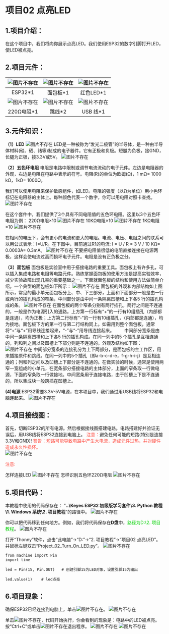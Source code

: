 # 项目02 点亮LED

## 1.项目介绍：
在这个项目中，我们将向你展示点亮LED。我们使用ESP32的数字引脚打开LED，使LED被点亮。

## 2.项目元件：
|![图片不存在](../../../media/afc52f6616725ba37e3b12a2e01685ad.png)|![图片不存在](../../../media/a2aa343488c11843f13ae0413547c673.png)|![图片不存在](../../../media/325f351a1cc5c9af86988ddafd03fa19.png)|
| :--: | :--: | :--: |
|ESP32*1|面包板*1|红色LED*1|
|![图片不存在](../../../media/a487df5effb3b0ae28e7601cad88c97b.png)| ![图片不存在](../../../media/8d920d12138bd3b4e62f02cecc2c63a3.png)|![图片不存在](../../../media/b4421594adeb4676d63581a1047c6935.png)|
|220Ω电阻*1|跳线*2|USB 线*1|

## 3.元件知识：
**（1）LED**
![图片不存在](../../../media/32369e035f09fa12898e90cd3f916cbe.png)
LED是一种被称为“发光二极管”的半导体，是一种由半导体材料(硅、硒、锗等)制成的电子器件。它有正极和负极。短腿为负极，接GND，长腿为正极，接3.3V或5V。
![图片不存在](../../../media/cbb16ef4d8cb62a4001d1a05ae3ac615.png)

**（2）五色环电阻**
电阻是电路中限制或调节电流流动的电子元件。左边是电阻器的外观，右边是电阻在电路中表示的符号。电阻(R)的单位为欧姆(Ω)，1 mΩ= 1000 kΩ，1kΩ= 1000Ω。
   
我们可以使用电阻来保护敏感组件，如LED。电阻的强度（以Ω为单位）用小色环标记在电阻器的主体上。每种颜色代表一个数字，你可以用电阻对照卡查找。
![图片不存在](../../../media/e60472f717ced1cc0bd94f4972ef0cd0.png)

在这个套件中，我们提供了3个具有不同电阻值的五色环电阻。这里以3个五色环电阻为例：
220Ω电阻×10
![图片不存在](../../../media/951ce7d7778b34bf8fbdb3de1b8c3116.png)
10KΩ电阻×10
![图片不存在](../../../media/2d3f0996515352c92c07d17e074e7308.png)
1KΩ电阻×10
![图片不存在](../../../media/931d1535563f6d817300f97c0946a01c.png)

在相同的电压下，会有更小的电流和更大的电阻。电流、电压、电阻之间的联系可以用公式表示：I=U/R。在下图中，目前通过R1的电流: I = U / R = 3 V / 10 KΩ= 0.0003A= 0.3mA。
![图片不存在](../../../media/997accddd11490d13b769b9f3477daa7.png)
不要把电阻值很低的电阻直接连接在电源两极，这样会使电流过高而损坏电子元件。电阻是没有正负极之分。

**（3）面包板**
面包板是实验室中用于搭接电路的重要工具。面包板上有许多孔，可以插入集成电路和电阻等电路元件。熟练掌握面包板的使用方法是提高实验效率，减少实验故障出现几率的重要基础之一。下面就面包板的结构和使用方法做简单介绍。一个典型的面包板如下所示：
![图片不存在](../../../media/d4cb46e6b01d820bb150f0e8a122417e.png)
 面包板的外观和内部结构如上图所示，常见的最小单元面包板分上、中、下三部分，上面和下面部分一般是由一行或两行的插孔构成的窄条，中间部分是由中间一条隔离凹槽和上下各5 行的插孔构成的条。
![图片不存在](../../../media/2e9ef45f88652609af40b031ed0f0084.png)
在面包板的两个窄条分别有两行插孔，两行之间是不连通的，一般是作为电源引入的通路。上方第一行标有“+”的一行有10组插孔（内部都是连通），均为正极；上方第二行标有“-”的一行有10组插孔，（内部都是连通），均为接地。面包板下方的第一行与第二行结构同上。如需用到整个面包板，通常将“+”与“+”用导线连接起来，“-”与“-”用导线连接起来。
　　中间部分宽条是由中间一条隔离凹槽和上下各5 行的插孔构成。在同一列中的5 个插孔是互相连通的，列和列之间以及凹槽上下部分则是不连通的。外观及结构如下图：
![图片不存在](../../../media/8690e125a8f918f5e2b7950526e98ebb.png)
中间部分宽条的连接孔分为上下两部分，是面包板的主工作区，用来插接原件和跳线。在同一列中的5个插孔（即a-b-c-d-e，f-g-h-i-j）是互相连通的；列和列之间以及凹槽上下部分是不连通的。在做实验的时候，通常是使用两窄一宽组成的小单元，在宽条部分搭接电路的主体部分，上面的窄条取一行做电源，下面的窄条取一行做接地。中间宽条用于连接电路，由于凹槽上下是不连通的，所以集成块一般跨插在凹槽上。

**(4)电源**
ESP32需要3.3V-5V电源，在本项目中，我们通过用USB线将ESP32和电脑连起来。
![图片不存在](../../../media/46cf3a8a1c79e456ac0f02da5ef38aec.png)

## 4.项目接线图：
首先，切断ESP32的所有电源。然后根据接线图搭建电路。电路搭建好并验证无误后，用USB线将ESP32连接到电脑上。
<span style="color: rgb(255, 76, 65);">注意：</span>避免任何可能的短路(特别是连接3.3V和GND)!
<span style="color: rgb(255, 76, 65);">警告：短路可能导致电路中产生大电流，造成元件过热，并对硬件造成永久性损坏。  
</span>
![图片不存在](../../../media/6d79aa47daab6bc5dc46b1e62215d9c8.png)

<span style="color: rgb(255, 76, 65);">注意: </span>

怎样连接LED 
![图片不存在](../../../media/cbb16ef4d8cb62a4001d1a05ae3ac615.png)
怎样识别五色环220Ω电阻
![图片不存在](../../../media/951ce7d7778b34bf8fbdb3de1b8c3116.png)

## 5.项目代码：
本教程中使用的代码保存在：
“**..\Keyes ESP32 初级版学习套件\3. Python 教程\1. Windows 系统\2. 项目教程**”的路径中。
![图片不存在](../../../media/7027a20670057a41bfceb82445820d13.png)

你可以把代码移到任何地方。例如，我们将代码保存在**D盘**中，<span style="color: rgb(0, 209, 0);">路径为D:\2. 项目教程</span>。
![图片不存在](../../../media/f1ef150917d08d30d272d3e2d31ad5d7.png)

打开“Thonny”软件，点击“此电脑”→“D:”→“2. 项目教程”→“项目02 点亮LED”。并鼠标左键双击“Project_02_Turn_On_LED.py”。
![图片不存在](../../../media/8c6add6b860d8657febf1e0af8d09e13.png)

```
from machine import Pin
import time

led = Pin(15, Pin.OUT)   # 创建引脚15为LED对象，设置引脚15为输出

led.value(1)    # led点亮
```
## 6.项目现象：
确保ESP32已经连接到电脑上，单击![图片不存在](../../../media/a6fabb1fd771beb9a69907350f6832a1.png)。
![图片不存在](../../../media/6ee37e7037e94f4e21cc11669bba6303.png)

单击![图片不存在](../../../media/9616c14ed0ecaf936963389291c6c68a.png)，代码开始执行，你会看到的现象是：电路中的LED被点亮。按“Ctrl+C”或单击![图片不存在](../../../media/a6fabb1fd771beb9a69907350f6832a1.png)退出程序。
![图片不存在](../../../media/6027e93ef7d0554b4d34d962dbf5f78d.png)
![图片不存在](../../../media/c1de80712829b80aa4ee6d77c6907e4e.png)




